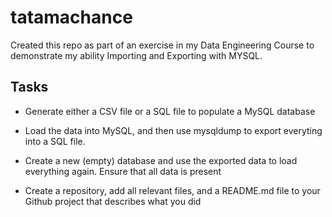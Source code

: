 # tatamachance

Created this repo as part of an exercise in my Data Engineering Course to demonstrate my ability Importing and Exporting with MYSQL.

## Tasks

- Generate either a CSV file or a SQL file to populate a MySQL database

- Load the data into MySQL, and then use mysqldump to export everyting into a SQL file.

- Create a new (empty) database and use the exported data to load everything again. Ensure that all data is present

- Create a repository, add all relevant files, and a README.md file to your Github project that describes what you did